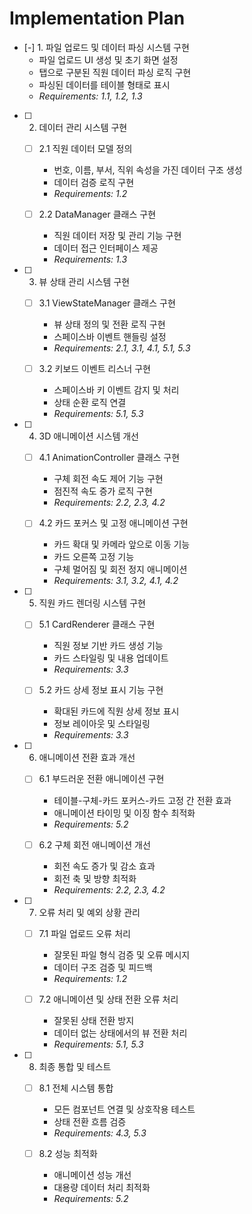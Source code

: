 # Implementation Plan

- [-] 1. 파일 업로드 및 데이터 파싱 시스템 구현
  - 파일 업로드 UI 생성 및 초기 화면 설정
  - 탭으로 구분된 직원 데이터 파싱 로직 구현
  - 파싱된 데이터를 테이블 형태로 표시
  - _Requirements: 1.1, 1.2, 1.3_

- [ ] 2. 데이터 관리 시스템 구현
  - [ ] 2.1 직원 데이터 모델 정의
    - 번호, 이름, 부서, 직위 속성을 가진 데이터 구조 생성
    - 데이터 검증 로직 구현
    - _Requirements: 1.2_
  
  - [ ] 2.2 DataManager 클래스 구현
    - 직원 데이터 저장 및 관리 기능 구현
    - 데이터 접근 인터페이스 제공
    - _Requirements: 1.3_

- [ ] 3. 뷰 상태 관리 시스템 구현
  - [ ] 3.1 ViewStateManager 클래스 구현
    - 뷰 상태 정의 및 전환 로직 구현
    - 스페이스바 이벤트 핸들링 설정
    - _Requirements: 2.1, 3.1, 4.1, 5.1, 5.3_
  
  - [ ] 3.2 키보드 이벤트 리스너 구현
    - 스페이스바 키 이벤트 감지 및 처리
    - 상태 순환 로직 연결
    - _Requirements: 5.1, 5.3_

- [ ] 4. 3D 애니메이션 시스템 개선
  - [ ] 4.1 AnimationController 클래스 구현
    - 구체 회전 속도 제어 기능 구현
    - 점진적 속도 증가 로직 구현
    - _Requirements: 2.2, 2.3, 4.2_
  
  - [ ] 4.2 카드 포커스 및 고정 애니메이션 구현
    - 카드 확대 및 카메라 앞으로 이동 기능
    - 카드 오른쪽 고정 기능
    - 구체 멀어짐 및 회전 정지 애니메이션
    - _Requirements: 3.1, 3.2, 4.1, 4.2_

- [ ] 5. 직원 카드 렌더링 시스템 구현
  - [ ] 5.1 CardRenderer 클래스 구현
    - 직원 정보 기반 카드 생성 기능
    - 카드 스타일링 및 내용 업데이트
    - _Requirements: 3.3_
  
  - [ ] 5.2 카드 상세 정보 표시 기능 구현
    - 확대된 카드에 직원 상세 정보 표시
    - 정보 레이아웃 및 스타일링
    - _Requirements: 3.3_

- [ ] 6. 애니메이션 전환 효과 개선
  - [ ] 6.1 부드러운 전환 애니메이션 구현
    - 테이블-구체-카드 포커스-카드 고정 간 전환 효과
    - 애니메이션 타이밍 및 이징 함수 최적화
    - _Requirements: 5.2_
  
  - [ ] 6.2 구체 회전 애니메이션 개선
    - 회전 속도 증가 및 감소 효과
    - 회전 축 및 방향 최적화
    - _Requirements: 2.2, 2.3, 4.2_

- [ ] 7. 오류 처리 및 예외 상황 관리
  - [ ] 7.1 파일 업로드 오류 처리
    - 잘못된 파일 형식 검증 및 오류 메시지
    - 데이터 구조 검증 및 피드백
    - _Requirements: 1.2_
  
  - [ ] 7.2 애니메이션 및 상태 전환 오류 처리
    - 잘못된 상태 전환 방지
    - 데이터 없는 상태에서의 뷰 전환 처리
    - _Requirements: 5.1, 5.3_

- [ ] 8. 최종 통합 및 테스트
  - [ ] 8.1 전체 시스템 통합
    - 모든 컴포넌트 연결 및 상호작용 테스트
    - 상태 전환 흐름 검증
    - _Requirements: 4.3, 5.3_
  
  - [ ] 8.2 성능 최적화
    - 애니메이션 성능 개선
    - 대용량 데이터 처리 최적화
    - _Requirements: 5.2_